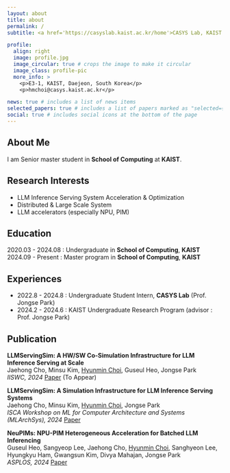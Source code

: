 ```yaml
---
layout: about
title: about
permalink: /
subtitle: <a href='https://casyslab.kaist.ac.kr/home'>CASYS Lab, KAIST

profile:
  align: right
  image: profile.jpg
  image_circular: true # crops the image to make it circular
  image_class: profile-pic
  more_info: >
    <p>E3-1, KAIST, Daejeon, South Korea</p>
    <p>hmchoi@casys.kaist.ac.kr</p>

news: true # includes a list of news items
selected_papers: true # includes a list of papers marked as "selected={true}"
social: true # includes social icons at the bottom of the page
---
```


## About Me

I am Senior master student in **School of Computing** at **KAIST**.

## Research Interests

- LLM Inference Serving System Acceleration & Optimization
- Distributed & Large Scale System
- LLM accelerators (especially NPU, PIM)

## Education

2020.03 - 2024.08 : Undergraduate in **School of Computing**, **KAIST**
2024.09 - Present : Master program in **School of Computing**, **KAIST**

## Experiences

- 2022.8 - 2024.8 : Undergraduate Student Intern, **CASYS Lab** (Prof. Jongse Park)
- 2024.2 - 2024.6 : KAIST Undergraduate Research Program (advisor : Prof. Jongse Park)

## Publication


**LLMServingSim: A HW/SW Co-Simulation Infrastructure for LLM Inference Serving at Scale**  
Jaehong Cho, Minsu Kim, <u>Hyunmin Choi</u>, Guseul Heo, Jongse Park  
*IISWC, 2024* [Paper](#) (To Appear)

**LLMServingSim: A Simulation Infrastructure for LLM Inference Serving Systems**  
Jaehong Cho, Minsu Kim, <u>Hyunmin Choi</u>, Jongse Park  
*ISCA Workshop on ML for Computer Architecture and Systems (MLArchSys), 2024* [Paper](https://openreview.net/pdf?id=LI2IUfI8km)

**NeuPIMs: NPU-PIM Heterogeneous Acceleration for Batched LLM Inferencing**  
Guseul Heo, Sangyeop Lee, Jaehong Cho, <u>Hyunmin Choi</u>, Sanghyeon Lee, Hyungkyu Ham, Gwangsun Kim, Divya Mahajan, Jongse Park  
*ASPLOS, 2024* [Paper](https://arxiv.org/abs/2403.00579)
